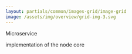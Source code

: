 ```yaml
---
layout: partials/common/images-grid/image-grid
image: /assets/img/overview/grid-img-3.svg
---
```


Microservice

implementation of the node core
